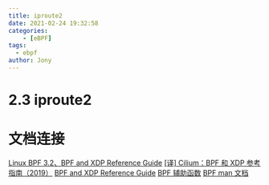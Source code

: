 ```yaml
---
title: iproute2
date: 2021-02-24 19:32:58
categories: 
	- [eBPF]
tags:
  - ebpf
author: Jony
---
```


# 2.3 iproute2



# 文档连接
[Linux BPF 3.2、BPF and XDP Reference Guide](https://www.dazhuanlan.com/2019/12/10/5dee76b007da0/)
[[译] Cilium：BPF 和 XDP 参考指南（2019）](http://arthurchiao.art/blog/cilium-bpf-xdp-reference-guide-zh/#bpf_instruction)
[BPF and XDP Reference Guide](https://docs.cilium.io/en/stable/bpf/)
[BPF 辅助函数](https://man7.org/linux/man-pages/man7/bpf-helpers.7.html)
[BPF man 文档](https://man7.org/linux/man-pages/man2/bpf.2.html)
